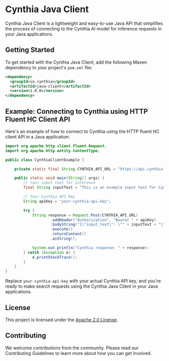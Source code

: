 # Cynthia Java Client

Cynthia Java Client is a lightweight and easy-to-use Java API that simplifies the process of connecting to the Cynthia AI model for inference requests in your Java applications.

## Getting Started

To get started with the Cynthia Java Client, add the following Maven dependency to your project's `pom.xml` file:

```xml
<dependency>
  <groupId>io.cynthia</groupId>
  <artifactId>java-client</artifactId>
  <version>1.0.0</version>
</dependency>
```

## Example: Connecting to Cynthia using HTTP Fluent HC Client API

Here's an example of how to connect to Cynthia using the HTTP fluent HC client API in a Java application:

```java
import org.apache.http.client.fluent.Request;
import org.apache.http.entity.ContentType;

public class CynthiaClientExample {

    private static final String CYNTHIA_API_URL = "https://api.cynthia.io/api/v1.0/search";

    public static void main(String[] args) {
        // Your input text for inference
        final String inputText = "This is an example input text for Cynthia.";

        // Your Cynthia API Key
        String apiKey = "your-cynthia-api-key";

        try {
            String response = Request.Post(CYNTHIA_API_URL)
                    .addHeader("Authorization", "Bearer " + apiKey)
                    .bodyString("{\"input_text\": \"" + inputText + "\"}", ContentType.APPLICATION_JSON)
                    .execute()
                    .returnContent()
                    .asString();

            System.out.println("Cynthia response: " + response);
        } catch (Exception e) {
            e.printStackTrace();
        }
    }
}
```

Replace `your-cynthia-api-key` with your actual Cynthia API key, and you're ready to make search requests using the Cynthia Java Client in your Java applications.

## License

This project is licensed under the [Apache 2.0 License](https://www.apache.org/licenses/LICENSE-2.0.txt).

## Contributing

We welcome contributions from the community. Please read our Contributing Guidelines to learn more about how you can get involved.

